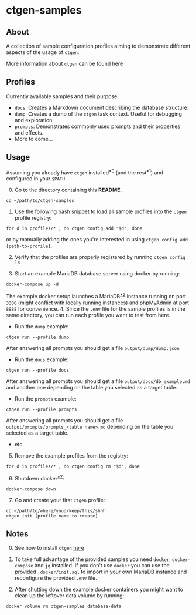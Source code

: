 # ctgen-samples

## About

A collection of sample configuration profiles aiming to demonstrate different aspects of the usage of `ctgen`.

More information about `ctgen` can be found [here](https://github.com/cytecbg/ctgen)

## Profiles

Currently available samples and their purpose:

- `docs`: Creates a Markdown document describing the database structure.
- `dump`: Creates a dump of the `ctgen` task context. Useful for debugging and exploration.
- `prompts`: Demonstrates commonly used prompts and their properties and effects.
- More to come...

## Usage

Assuming you already have `ctgen` installed<sup>[*0](#notes)</sup> (and the rest<sup>[*1](#notes)</sup>) and configured in your `$PATH`.

0. Go to the directory containing this **README**. 
```shell
cd ~/path/to/ctgen-samples
```

1. Use the following bash snippet to load all sample profiles into the `ctgen` profile registry:
```shell
for d in profiles/* ; do ctgen config add "$d"; done
```
or by manually adding the ones you're interested in using `ctgen config add [path-to-profile]`.

2. Verify that the profiles are properly registered by running `ctgen config ls`

3. Start an example MariaDB database server using docker by running:
```shell 
docker-compose up -d
```
The example docker setup launches a MariaDB<sup>[*2](#notes)</sup> instance running on port `3306` (might conflict with locally running instances) and phpMyAdmin at port `8888` for convenience.
4. Since the `.env` file for the sample profiles is in the same directory, you can run each profile you want to test from here.
- Run the `dump` example:
```shell
ctgen run --profile dump
```
After answering all prompts you should get a file `output/dump/dump.json`

- Run the `docs` example:
```shell
ctgen run --profile docs
```
After answering all prompts you should get a file `output/docs/db_example.md` and another one depending on the table you selected as a target table.

- Run the `prompts` example:
```shell
ctgen run --profile prompts
```
After answering all prompts you should get a file `output/prompts/prompts_<table name>.md` depending on the table you selected as a target table.

- etc.

5. Remove the example profiles from the registry:
```shell
for d in profiles/* ; do ctgen config rm "$d"; done
```

6. Shutdown docker<sup>[*2](#notes)</sup>:
```shell
docker-compose down
```

7. Go and create your first `ctgen` profile:
```shell
cd ~/path/to/where/youd/keep/this/shhh
ctgen init [profile name to create]
```

## Notes
0. See how to install `ctgen` [here](https://github.com/cytecbg/ctgen#install)

1. To take full advantage of the provided samples you need `docker`, `docker-compose` and `jq` installed. If you don't use `docker` you can use the provided `.docker/init.sql` to import in your own MariaDB instance and reconfigure the provided `.env` file.

2. After shutting down the example docker containers you might want to clean up the leftover data volume by running:
```bash
docker volume rm ctgen-samples_database-data
```